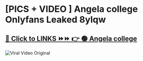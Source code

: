 
 # [PICS + VIDEO ] Angela college Onlyfans Leaked 8ylqw

## <h2><a href="https://clipsfans.com/Angela_college&ref=git">🔗 Click to LINKS ⏩⏩ 👉 🟢 Angela college </a></h2>

<a href="https://clipsfans.com/Angela_college&ref=git" rel="nofollow" data-target="animated-image.originalLink"><img src="https://i.ibb.co.com/xMMVF88/686577567.gif" alt="Viral Video Original" style="max-width: 100%; display: inline-block;" data-target="animated-image.originalImage"></a>

